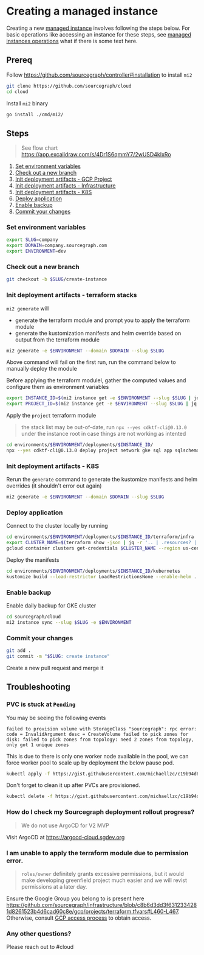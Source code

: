# Creating a managed instance

Creating a new [managed instance](./index.md) involves following the steps below.
For basic operations like accessing an instance for these steps, see [managed instances operations](../operations.md) what if there is some text here.

## Prereq

Follow https://github.com/sourcegraph/controller#installation to install `mi2`

```sh
git clone https://github.com/sourcegraph/cloud
cd cloud
```

Install `mi2` binary

```sh
go install ./cmd/mi2/
```

## Steps

> See flow chart https://app.excalidraw.com/s/4Dr1S6qmmY7/2wUSD4kIxRo

1. [Set environment variables](#Set-environment-variables)
1. [Check out a new branch](#Check-out-a-new-branch)
1. [Init deployment artifacts - GCP Project](#init-deployment-artifacts---gcp-project)
1. [Init deployment artifacts - Infrastructure](#init-deployment-artifacts---infrastructure)
1. [Init deployment artifacts - K8S](#init-deployment-artifacts---k8s)
1. [Deploy application](#deploy-application)
1. [Enable backup](#enable-backup)
1. [Commit your changes](#Commit-your-changes)

### Set environment variables

```sh
export SLUG=company
export DOMAIN=company.sourcegraph.com
export ENVIRONMENT=dev
```

### Check out a new branch

```sh
git checkout -b $SLUG/create-instance
```

### Init deployment artifacts - terraform stacks

`mi2 generate` will

- generate the terraform module and prompt you to apply the terraform module
- generate the kustomization manifests and helm override based on output from the terraform module

```sh
mi2 generate -e $ENVIRONMENT --domain $DOMAIN --slug $SLUG
```

Above command will fail on the first run, run the command below to manually deploy the module

Before applying the terraform modulel, gather the computed values and configure them as environment variables

```sh
export INSTANCE_ID=$(mi2 instance get -e $ENVIRONMENT --slug $SLUG | jq -r '.metadata.name')
export PROJECT_ID=$(mi2 instance get -e $ENVIRONMENT --slug $SLUG | jq -r '.status.gcpProjectId')
```

Apply the `project` terraform module

> the stack list may be out-of-date, run `npx --yes cdktf-cli@0.13.0` under the instance root in case things are not working as intented

```sh
cd environments/$ENVIRONMENT/deployments/$INSTANCE_ID/
npx --yes cdktf-cli@0.13.0 deploy project network gke sql app sqlschema waf security output --auto-approve --parallelism 8
```

### Init deployment artifacts - K8S

Rerun the `generate` command to generate the kustomize manifests and helm overrides (it shouldn't error out again)

```sh
mi2 generate -e $ENVIRONMENT --domain $DOMAIN --slug $SLUG
```

### Deploy application

Connect to the cluster locally by running

```sh
cd environments/$ENVIRONMENT/deployments/$INSTANCE_ID/terraform/infra
export CLUSTER_NAME=$(terraform show -json | jq -r '.. | .resources? | select(.!=null) | .[] | select((.type == "google_container_cluster") and (.mode == "managed")) | .values.name')
gcloud container clusters get-credentials $CLUSTER_NAME --region us-central1 --project $PROJECT_ID
```

Deploy the manifests

```sh
cd environments/$ENVIRONMENT/deployments/$INSTANCE_ID/kubernetes
kustomize build --load-restrictor LoadRestrictionsNone --enable-helm . | kubectl apply -f -
```

### Enable backup

Enable daily backup for GKE cluster

```sh
cd sourcegraph/cloud
mi2 instance sync --slug $SLUG -e $ENVIRONMENT
```

### Commit your changes

```sh
git add .
git commit -m "$SLUG: create instance"
```

Create a new pull request and merge it

## Troubleshooting

### PVC is stuck at `Pending`

You may be seeing the following events

```
failed to provision volume with StorageClass "sourcegraph": rpc error: code = InvalidArgument desc = CreateVolume failed to pick zones for disk: failed to pick zones from topology: need 2 zones from topology, only got 1 unique zones
```

This is due to there is only one worker node available in the pool, we can force worker pool to scale up by deployment the below pause pod.

```sh
kubectl apply -f https://gist.githubusercontent.com/michaellzc/c19b94d84cfd0da2265034d16d623aa9/raw/a8398bf3131bfcdb571f2122227debbb54371fbd/src-cloud-scale-up-node-pool.yaml
```

Don't forget to clean it up after PVCs are provisioned.

```sh
kubectl delete -f https://gist.githubusercontent.com/michaellzc/c19b94d84cfd0da2265034d16d623aa9/raw/a8398bf3131bfcdb571f2122227debbb54371fbd/src-cloud-scale-up-node-pool.yaml
```

### How do I check my Sourcegraph deployment rollout progress?

> We do not use ArgoCD for V2 MVP

Visit ArgoCD at https://argocd-cloud.sgdev.org

### I am unable to apply the terraform module due to permission error.

> `roles/owner` definitely grants excessive permissions, but it would make developing greenfield project much easier and we will revist permissions at a later day.

Ensure the Google Group you belong to is present here https://github.com/sourcegraph/infrastructure/blob/c8b6d3dd3f6312334281d8261523b4d6cad60c8e/gcp/projects/terraform.tfvars#L460-L467. Otherwise, consult [GCP access process](../../../engineering/dev/process/gcp_access_process.md#standard-access-for-permanent-access-to-resources-projects-or-assets) to obtain access.

### Any other questions?

Please reach out to #cloud
